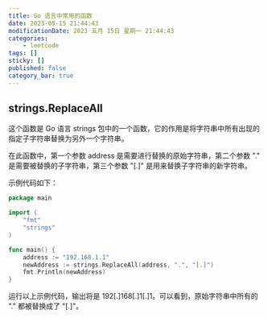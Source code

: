 ```yaml
---
title: Go 语言中常用的函数
date: 2023-05-15 21:44:43
modificationDate: 2023 五月 15日 星期一 21:44:43
categories: 
	- leetcode
tags: []
sticky: []
published: false
category_bar: true
---
```


## strings.ReplaceAll

这个函数是 Go 语言 strings 包中的一个函数，它的作用是将字符串中所有出现的指定子字符串替换为另外一个字符串。

在此函数中，第一个参数 address 是需要进行替换的原始字符串，第二个参数 "." 是需要被替换的子字符串，第三个参数 "[.]" 是用来替换子字符串的新字符串。

示例代码如下：


```go
package main

import (
	"fmt"
	"strings"
)

func main() {
	address := "192.168.1.1"
	newAddress := strings.ReplaceAll(address, ".", "[.]")
	fmt.Println(newAddress)
}
```

运行以上示例代码，输出将是 192[.]168[.]1[.]1。可以看到，原始字符串中所有的 "." 都被替换成了 "[.]"。